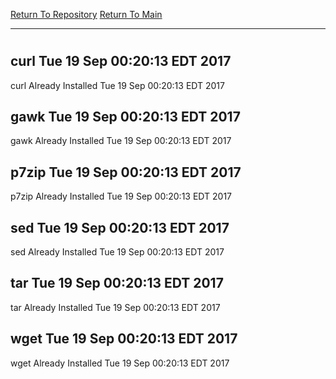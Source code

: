 [Return To Repository](https://github.com/deathbybandaid/piholeparser/)
[Return To Main](https://github.com/deathbybandaid/piholeparser/blob/master/RecentRunLogs/Mainlog.md)
____________________________________
# 
## curl Tue 19 Sep 00:20:13 EDT 2017
curl Already Installed Tue 19 Sep 00:20:13 EDT 2017
## gawk Tue 19 Sep 00:20:13 EDT 2017
gawk Already Installed Tue 19 Sep 00:20:13 EDT 2017
## p7zip Tue 19 Sep 00:20:13 EDT 2017
p7zip Already Installed Tue 19 Sep 00:20:13 EDT 2017
## sed Tue 19 Sep 00:20:13 EDT 2017
sed Already Installed Tue 19 Sep 00:20:13 EDT 2017
## tar Tue 19 Sep 00:20:13 EDT 2017
tar Already Installed Tue 19 Sep 00:20:13 EDT 2017
## wget Tue 19 Sep 00:20:13 EDT 2017
wget Already Installed Tue 19 Sep 00:20:13 EDT 2017
